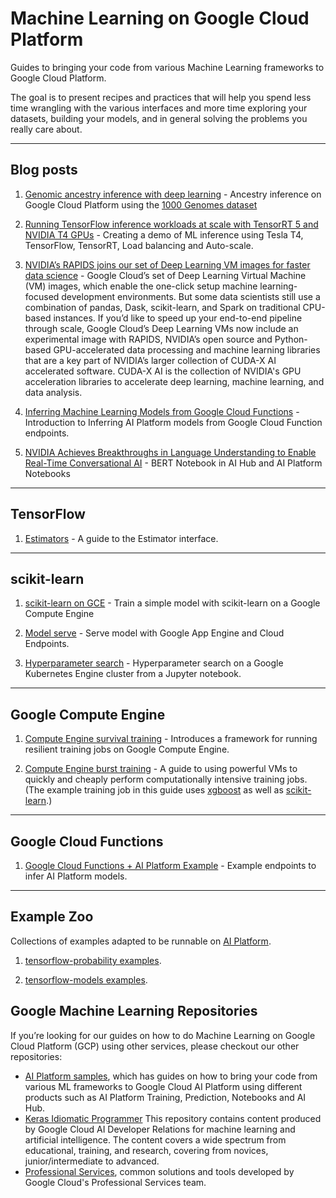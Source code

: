 # Machine Learning on Google Cloud Platform

Guides to bringing your code from various Machine Learning frameworks
to Google Cloud Platform.

The goal is to present recipes and practices that will help you spend
less time wrangling with the various interfaces and more time exploring your
datasets, building your models, and in general solving the problems you
really care about.

- - -

## Blog posts

1. [Genomic ancestry inference with deep learning](https://cloud.google.com/blog/big-data/2017/09/genomic-ancestry-inference-with-deep-learning) - Ancestry inference on Google Cloud Platform using the [1000 Genomes dataset](https://cloud.google.com/genomics/data/1000-genomes)

2. [Running TensorFlow inference workloads at scale with TensorRT 5 and NVIDIA T4 GPUs](https://cloud.google.com/blog/products/ai-machine-learning/running-tensorflow-inference-workloads-at-scale-with-tensorrt-5-and-nvidia-t4-gpus) - Creating a demo of ML inference using Tesla T4, TensorFlow, TensorRT, Load balancing and Auto-scale.

3. [NVIDIA’s RAPIDS joins our set of Deep Learning VM images for faster data science](https://cloud.google.com/blog/products/ai-machine-learning/nvidias-rapids-joins-our-set-of-deep-learning-vm-images-for-faster-data-science) - Google Cloud’s set of Deep Learning Virtual Machine (VM) images, which enable the one-click setup machine learning-focused development environments. But some data scientists still use a combination of pandas, Dask, scikit-learn, and Spark on traditional CPU-based instances. If you’d like to speed up your end-to-end pipeline through scale, Google Cloud’s Deep Learning VMs now include an experimental image with RAPIDS, NVIDIA’s open source and Python-based GPU-accelerated data processing and machine learning libraries that are a key part of NVIDIA’s larger collection of CUDA-X AI accelerated software. CUDA-X AI is the collection of NVIDIA's GPU acceleration libraries to accelerate deep learning, machine learning, and data analysis.

4. [Inferring Machine Learning Models from Google Cloud Functions](https://cloud.google.com/blog/products/ai-machine-learning/TBD) - Introduction to Inferring AI Platform models from Google Cloud Function endpoints.

4. [NVIDIA Achieves Breakthroughs in Language Understanding to Enable Real-Time Conversational AI](https://nvidianews.nvidia.com/news/nvidia-achieves-breakthroughs-in-language-understandingto-enable-real-time-conversational-ai?ncid=so-elev-49597#cid=organicSocial_en-us_Elevate_Deep-Learning-AI-for-Developers-DL13) - BERT Notebook in AI Hub and AI Platform Notebooks

- - -

## TensorFlow

1. [Estimators](tutorials/tensorflow/tf-estimators.ipynb) - A guide to the Estimator
   interface.


- - -

## scikit-learn

1. [scikit-learn on GCE](tutorials/sklearn/titanic) - Train a simple model with scikit-learn on a Google Compute Engine

2. [Model serve](tutorials/sklearn/gae_serve) - Serve model with Google App Engine and Cloud Endpoints.

3. [Hyperparameter search](tutorials/sklearn/hpsearch) - Hyperparameter search on a Google Kubernetes Engine cluster from a Jupyter notebook.

- - -

## Google Compute Engine

1. [Compute Engine survival training](gce/survival-training/README.md) - Introduces a framework for running resilient training jobs on Google Compute Engine.

2. [Compute Engine burst training](gce/burst-training/README.md) - A guide to
   using powerful VMs to quickly and cheaply perform computationally intensive
   training jobs. (The example training job in this guide uses
   [xgboost](https://github.com/dmlc/xgboost) as well as
   [scikit-learn](http://scikit-learn.org/stable/).)

- - -

## Google Cloud Functions

1. [Google Cloud Functions + AI Platform Example](gcf/gcf-ai-platform-example/README.md) - Example endpoints to infer AI Platform models.

- - -

## Example Zoo

Collections of examples adapted to be runnable on [AI Platform](https://cloud.google.com/ai-platform/).

1. [tensorflow-probability examples](/example_zoo/tensorflow/probability).

1. [tensorflow-models examples](/example_zoo/tensorflow/models).

## Google Machine Learning Repositories

If you’re looking for our guides on how to do Machine Learning on Google Cloud Platform (GCP) using other services, please checkout our other repositories: 

- [AI Platform samples](https://github.com/GoogleCloudPlatform/ai-platform-samples), which has guides on how to bring your code from various ML frameworks to Google Cloud AI Platform using different products such as AI Platform Training, Prediction, Notebooks and AI Hub.
- [Keras Idiomatic Programmer](https://github.com/GoogleCloudPlatform/keras-idiomatic-programmer) This repository contains content produced by Google Cloud AI Developer Relations for machine learning and artificial intelligence. The content covers a wide spectrum from educational, training, and research, covering from novices, junior/intermediate to advanced.
- [Professional Services](https://github.com/GoogleCloudPlatform/professional-services), common solutions and tools developed by Google Cloud's Professional Services team.
